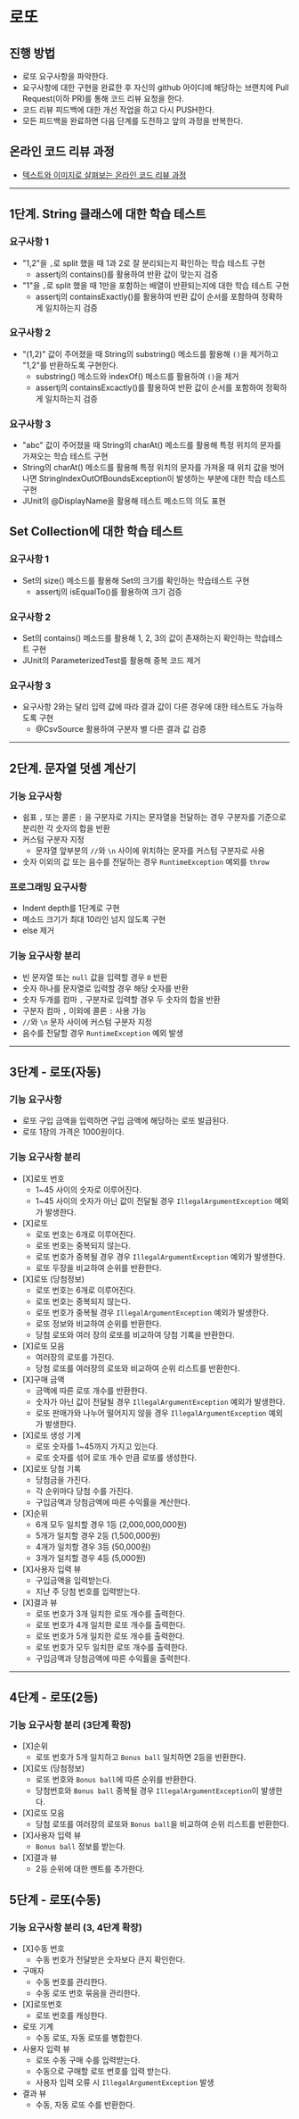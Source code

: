 # 로또
## 진행 방법
* 로또 요구사항을 파악한다.
* 요구사항에 대한 구현을 완료한 후 자신의 github 아이디에 해당하는 브랜치에 Pull Request(이하 PR)를 통해 코드 리뷰 요청을 한다.
* 코드 리뷰 피드백에 대한 개선 작업을 하고 다시 PUSH한다.
* 모든 피드백을 완료하면 다음 단계를 도전하고 앞의 과정을 반복한다.

## 온라인 코드 리뷰 과정
* [텍스트와 이미지로 살펴보는 온라인 코드 리뷰 과정](https://github.com/next-step/nextstep-docs/tree/master/codereview)

---
## 1단계. String 클래스에 대한 학습 테스트
### 요구사항 1
* "1,2"을 `,`로 split 했을 때 1과 2로 잘 분리되는지 확인하는 학습 테스트 구현
  * assertj의 contains()를 활용하여 반환 값이 맞는지 검증
* "1"을 `,`로 split 했을 때 1만을 포함하는 배열이 반환되는지에 대한 학습 테스트 구현
  * assertj의 containsExactly()를 활용하여 반환 값이 순서를 포함하여 정확하게 일치하는지 검증

### 요구사항 2
* "(1,2)" 값이 주어졌을 때 String의 substring() 메소드를 활용해 `()`을 제거하고 "1,2"를 반환하도록 구현한다.
  * substring() 메소드와 indexOf() 메소드를 활용하여 `()`을 제거
  * assertj의 containsExcactly()를 활용하여 반환 값이 순서를 포함하여 정확하게 일치하는지 검증

### 요구사항 3
* "abc" 값이 주어졌을 때 String의 charAt() 메소드를 활용해 특정 위치의 문자를 가져오는 학습 테스트 구현
* String의 charAt() 메소드를 활용해 특정 위치의 문자를 가져올 때 위치 값을 벗어나면 StringIndexOutOfBoundsException이 발생하는 부분에 대한 학습 테스트 구현
* JUnit의 @DisplayName을 활용해 테스트 메소드의 의도 표현

## Set Collection에 대한 학습 테스트
### 요구사항 1
* Set의 size() 메소드를 활용해 Set의 크기를 확인하는 학습테스트 구현
  * assertj의 isEqualTo()를 활용하여 크기 검증
### 요구사항 2
* Set의 contains() 메소드를 활용해 1, 2, 3의 값이 존재하는지 확인하는 학습테스트 구현
* JUnit의 ParameterizedTest를 활용해 중복 코드 제거
### 요구사항 3
* 요구사항 2와는 달리 입력 값에 따라 결과 값이 다른 경우에 대한 테스트도 가능하도록 구현
  * @CsvSource 활용하여 구분자 별 다른 결과 값 검증

---
## 2단계. 문자열 덧셈 계산기
### 기능 요구사항
* 쉼표 `,` 또는 콜론 `:` 을 구분자로 가지는 문자열을 전달하는 경우 구분자를 기준으로 분리한 각 숫자의 합을 반환
* 커스텀 구분자 지정
  * 문자열 앞부분의 `//`와 `\n` 사이에 위치하는 문자를 커스텀 구분자로 사용
* 숫자 이외의 값 또는 음수를 전달하는 경우 `RuntimeException` 예외를 `throw`
### 프로그래밍 요구사항
* Indent depth를 1단계로 구현
* 메소드 크기가 최대 10라인 넘지 않도록 구현
* else 제거
### 기능 요구사항 분리
* 빈 문자열 또는 `null` 값을 입력할 경우 `0` 반환
* 숫자 하나를 문자열로 입력할 경우 해당 숫자를 반환
* 숫자 두개를 컴마 `,` 구분자로 입력할 경우 두 숫자의 합을 반환
* 구분자 컴마 `,` 이외에 콜론 `:` 사용 가능
* `//`와 `\n` 문자 사이에 커스텀 구분자 지정
* 음수를 전달할 경우 `RuntimeException` 예외 발생
---
## 3단계 - 로또(자동)
### 기능 요구사항
* 로또 구입 금액을 입력하면 구입 금액에 해당하는 로또 발급된다.
* 로또 1장의 가격은 1000원이다.

### 기능 요구사항 분리
* \[X\]로또 번호
  * 1~45 사이의 숫자로 이루어진다.
  * 1~45 사이의 숫자가 아닌 값이 전달될 경우 `IllegalArgumentException` 예외가 발생한다.
* \[X\]로또
  * 로또 번호는 6개로 이루어진다.
  * 로또 번호는 중복되지 않는다.
  * 로또 번호가 중복될 경우 경우 `IllegalArgumentException` 예외가 발생한다.
  * 로또 두장을 비교하여 순위를 반환한다.
* \[X\]로또 (당첨정보)
  * 로또 번호는 6개로 이루어진다.
  * 로또 번호는 중복되지 않는다.
  * 로또 번호가 중복될 경우 `IllegalArgumentException` 예외가 발생한다.
  * 로또 정보와 비교하여 순위를 반환한다.
  * 당첨 로또와 여러 장의 로또를 비교하여 당첨 기록을 반환한다.
* \[X\]로또 모음
  * 여러장의 로또를 가진다.
  * 당첨 로또를 여러장의 로또와 비교하여 순위 리스트를 반환한다.
* \[X\]구매 금액
  * 금액에 따른 로또 개수를 반환한다.
  * 숫자가 아닌 값이 전달될 경우 `IllegalArgumentException` 예외가 발생한다.
  * 로또 판매가와 나누어 떨어지지 않을 경우 `IllegalArgumentException` 예외가 발생한다.
* \[X\]로또 생성 기계
  * 로또 숫자를 1~45까지 가지고 있는다.
  * 로또 숫자를 섞어 로또 개수 만큼 로또를 생성한다.
* \[X\]로또 당첨 기록
  * 당첨금을 가진다.
  * 각 순위마다 당첨 수를 가진다.
  * 구입금액과 당첨금액에 따른 수익률을 계산한다.
* \[X\]순위
  * 6개 모두 일치할 경우 1등 (2,000,000,000원)
  * 5개가 일치할 경우 2등 (1,500,000원)
  * 4개가 일치할 경우 3등 (50,000원)
  * 3개가 일치할 경우 4등 (5,000원)
* \[X\]사용자 입력 뷰
  * 구입금액을 입력받는다.
  * 지난 주 당첨 번호를 입력받는다.
* \[X\]결과 뷰
  * 로또 번호가 3개 일치한 로또 개수를 출력한다.
  * 로또 번호가 4개 일치한 로또 개수를 출력한다.
  * 로또 번호가 5개 일치한 로또 개수를 출력한다.
  * 로또 번호가 모두 일치한 로또 개수를 출력한다.
  * 구입금액과 당첨금액에 따른 수익률을 출력한다.
---
## 4단계 - 로또(2등)
### 기능 요구사항 분리 (3단계 확장)
* \[X\]순위
  * 로또 번호가 5개 일치하고 `Bonus ball` 일치하면 2등을 반환한다.
* \[X\]로또 (당첨정보)
  * 로또 번호와 `Bonus ball`에 따른 순위를 반환한다.
  * 당첨번호와 `Bonus ball` 중복될 경우 `IllegalArgumentException`이 발생한다.
* \[X\]로또 모음
  * 당첨 로또를 여러장의 로또와 `Bonus ball`을 비교하여 순위 리스트를 반환한다.
* \[X\]사용자 입력 뷰
  * `Bonus ball` 정보를 받는다.
* \[X\]결과 뷰
  * 2등 순위에 대한 멘트를 추가한다.

## 5단계 - 로또(수동)
### 기능 요구사항 분리 (3, 4단계 확장)
* \[X\]수동 번호
  * 수동 번호가 전달받은 숫자보다 큰지 확인한다.
* 구매자
  * 수동 번호를 관리한다.
  * 수동 로또 번호 묶음을 관리한다.
* \[X\]로또번호 
  * 로또 번호를 캐싱한다.
* 로또 기계 
  * 수동 로또, 자동 로또를 병합한다.
* 사용자 입력 뷰
  * 로또 수동 구매 수를 입력받는다.
  * 수동으로 구매할 로또 번호를 입력 받는다.
  * 사용자 입력 오류 시 `IllegalArgumentException` 발생
* 결과 뷰
  * 수동, 자동 로또 수를 반환한다. 

